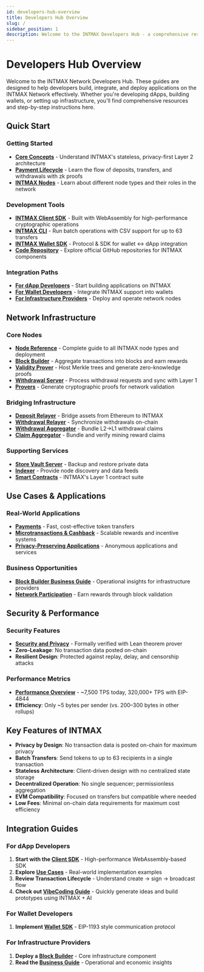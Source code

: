 ```yaml
---
id: developers-hub-overview
title: Developers Hub Overview
slug: /
sidebar_position: 1
description: Welcome to the INTMAX Developers Hub - a comprehensive resource for developers building on the INTMAX Network, a privacy-focused Layer 2 solution built on zk-Rollup technology.
---
```


# Developers Hub Overview

Welcome to the INTMAX Network Developers Hub. These guides are designed to help developers build, integrate, and deploy applications on the INTMAX Network effectively. Whether you're developing dApps, building wallets, or setting up infrastructure, you'll find comprehensive resources and step-by-step instructions here.

## Quick Start

### Getting Started

- **[Core Concepts](/developers-hub/core-concepts/)** - Understand INTMAX's stateless, privacy-first Layer 2 architecture
- **[Payment Lifecycle](./payment-lifecycle.md)** - Learn the flow of deposits, transfers, and withdrawals with zk proofs
- **[INTMAX Nodes](/developers-hub/intmax-nodes)** - Learn about different node types and their roles in the network

### Development Tools

- **[INTMAX Client SDK](/developers-hub/intmax-client-sdk)** - Built with WebAssembly for high-performance cryptographic operations
- **[INTMAX CLI](./intmax-cli.md)** - Run batch operations with CSV support for up to 63 transfers
- **[INTMAX Wallet SDK](/developers-hub/intmax-wallet-sdk)** - Protocol & SDK for wallet ↔ dApp integration
- **[Code Repository](./code-repository.md)** - Explore official GitHub repositories for INTMAX components

### Integration Paths

- **[For dApp Developers](#for-dapp-developers)** - Start building applications on INTMAX
- **[For Wallet Developers](#for-wallet-developers)** - Integrate INTMAX support into wallets
- **[For Infrastructure Providers](#for-infrastructure-providers)** - Deploy and operate network nodes

## Network Infrastructure

### Core Nodes

- **[Node Reference](./intmax-nodes/node-reference.md)** - Complete guide to all INTMAX node types and deployment
- **[Block Builder](./intmax-nodes/block-builder.md)** - Aggregate transactions into blocks and earn rewards
- **[Validity Prover](./intmax-nodes/validity-prover.md)** - Host Merkle trees and generate zero-knowledge proofs
- **[Withdrawal Server](./intmax-nodes/withdrawal-server.md)** - Process withdrawal requests and sync with Layer 1
- **[Provers](./intmax-nodes/provers.md)** - Generate cryptographic proofs for network validation

### Bridging Infrastructure

- **[Deposit Relayer](./intmax-nodes/deposit-relayer.md)** - Bridge assets from Ethereum to INTMAX
- **[Withdrawal Relayer](./intmax-nodes/withdrawal-relayer.md)** - Synchronize withdrawals on-chain
- **[Withdrawal Aggregator](./intmax-nodes/withdrawal-aggregator.md)** - Bundle L2→L1 withdrawal claims
- **[Claim Aggregator](./intmax-nodes/claim-aggregator.md)** - Bundle and verify mining reward claims

### Supporting Services

- **[Store Vault Server](./intmax-nodes/store-vault-server.md)** - Backup and restore private data
- **[Indexer](./intmax-nodes/indexer.md)** - Provide node discovery and data feeds
- **[Smart Contracts](./intmax-nodes/smart-contracts.md)** - INTMAX's Layer 1 contract suite

## Use Cases & Applications

### Real-World Applications

- **[Payments](./use-cases/payments.md)** - Fast, cost-effective token transfers
- **[Microtransactions & Cashback](./use-cases/microtransactions-and-cashback-systems.md)** - Scalable rewards and incentive systems
- **[Privacy-Preserving Applications](./use-cases/privacy-preserving-applications.md)** - Anonymous applications and services

### Business Opportunities

- **[Block Builder Business Guide](./intmax-block-builder/business-guide.md)** - Operational insights for infrastructure providers
- **[Network Participation](/developers-hub/intmax-block-builder)** - Earn rewards through block validation

## Security & Performance

### Security Features

- **[Security and Privacy](/developers-hub/security-and-privacy)** - Formally verified with Lean theorem prover
- **Zero-Leakage**: No transaction data posted on-chain
- **Resilient Design**: Protected against replay, delay, and censorship attacks

### Performance Metrics

- **[Performance Overview](./performance.md)** - ~7,500 TPS today, 320,000+ TPS with EIP-4844
- **Efficiency**: Only ~5 bytes per sender (vs. 200–300 bytes in other rollups)

## Key Features of INTMAX

- **Privacy by Design**: No transaction data is posted on-chain for maximum privacy
- **Batch Transfers**: Send tokens to up to 63 recipients in a single transaction
- **Stateless Architecture**: Client-driven design with no centralized state storage
- **Decentralized Operation**: No single sequencer; permissionless aggregation
- **EVM Compatibility**: Focused on transfers but compatible where needed
- **Low Fees**: Minimal on-chain data requirements for maximum cost efficiency

## Integration Guides

### For dApp Developers

1. **Start with the [Client SDK](/developers-hub/intmax-client-sdk)** - High-performance WebAssembly-based SDK
2. **Explore [Use Cases](/developers-hub/use-cases)** - Real-world implementation examples
3. **Review Transaction Lifecycle** - Understand create → sign → broadcast flow
4. **Check out [VibeCoding Guide](/developers-hub/intmax-client-sdk/vibe-coding-for-general-prompt.md)** - Quickly generate ideas and build prototypes using INTMAX + AI

### For Wallet Developers

1. **Implement [Wallet SDK](/developers-hub/intmax-wallet-sdk)** - EIP-1193 style communication protocol

### For Infrastructure Providers

1. **Deploy a [Block Builder](/developers-hub/intmax-block-builder)** - Core infrastructure component
2. **Read the [Business Guide](./intmax-block-builder/business-guide.md)** - Operational and economic insights
